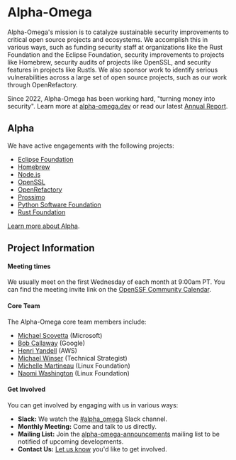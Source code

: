 # Alpha-Omega

Alpha-Omega's mission is to catalyze sustainable security improvements to critical open source projects and ecosystems. 
We accomplish this in various ways, such as funding security staff at organizations like the Rust Foundation and the
Eclipse Foundation, security improvements to projects like Homebrew, security audits of projects like OpenSSL, and
security features in projects like Rustls. We also sponsor work to identify serious vulnerabilities across a large
set of open source projects, such as our work through OpenRefactory. 

Since 2022, Alpha-Omega has been working hard, "turning money into security". Learn more at [alpha-omega.dev](https://alpha-omega.dev)
or read our latest [Annual Report](https://alpha-omega.dev/wp-content/uploads/sites/22/2024/02/Alpha-Omega-Annual-Report-2023.pdf).

## Alpha

We have active engagements with the following projects:

* [Eclipse Foundation](/alpha/engagements/2024/Eclipse%20Foundation)
* [Homebrew](/alpha/engagements/2024/Homebrew)
* [Node.js](/alpha/engagements/2024/NodeJS)
* [OpenSSL](/alpha/engagements/2024/OpenSSL)
* [OpenRefactory](/alpha/engagements/2024/OpenRefactory)
* [Prossimo](/alpha/engagements/2024/Prossimo)
* [Python Software Foundation](/alpha/engagements/2024/Python%20Software%20Foundation)
* [Rust Foundation](/alpha/engagements/2024/Rust%20Foundation)

[Learn more about Alpha](alpha/README.md).

## Project Information

#### Meeting times

We usually meet on the first Wednesday of each month at 9:00am PT. You can find the meeting
invite link on the [OpenSSF Community Calendar](https://calendar.google.com/calendar?cid=czYzdm9lZmhwNWk5cGZsdGI1cTY3bmdwZXNAZ3JvdXAuY2FsZW5kYXIuZ29vZ2xlLmNvbQ).

#### Core Team

The Alpha-Omega core team members include:

* [Michael Scovetta](https://linkedin.com/in/scovetta) (Microsoft)
* [Bob Callaway](https://www.linkedin.com/in/bobcallaway) (Google)
* [Henri Yandell](https://www.linkedin.com/in/flamefew/) (AWS)
* [Michael Winser](https://www.linkedin.com/in/michaelw/) (Technical Strategist)
* [Michelle Martineau](https://www.linkedin.com/in/michelle-martineau/) (Linux Foundation)
* [Naomi Washington](https://www.linkedin.com/in/naomiwashington/) (Linux Foundation)

#### Get Involved

You can get involved by engaging with us in various ways:

* **Slack:** We watch the [#alpha_omega](https://openssf.slack.com/archives/C02LUUWQZNK) Slack channel.
* **Monthly Meeting:** Come and talk to us directly.
* **Mailing List:** Join the [alpha-omega-announcements](https://lists.openssf.org/g/alpha-omega-announcements) mailing list to be notified of upcoming developments.
* **Contact Us:** [Let us know](https://alpha-omega.dev/membership-inquiries/) you'd like to get involved.

